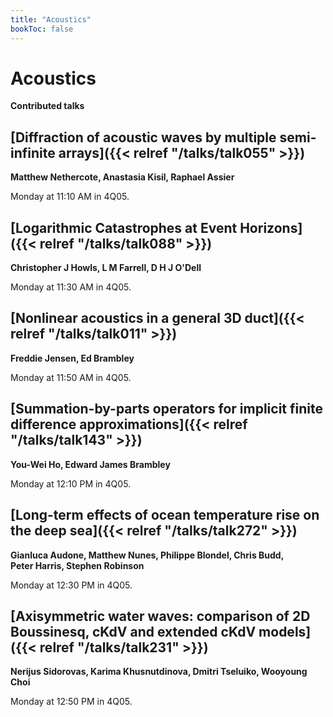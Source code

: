 ```yaml
---
title: "Acoustics"
bookToc: false
---
```


# Acoustics

**Contributed talks**


## [Diffraction of acoustic waves by multiple semi-infinite arrays]({{< relref "/talks/talk055" >}})

**Matthew Nethercote, Anastasia Kisil, Raphael Assier**

Monday at 11:10 AM in 4Q05.


## [Logarithmic Catastrophes at Event Horizons]({{< relref "/talks/talk088" >}})

**Christopher J Howls, L M Farrell, D H J O'Dell**

Monday at 11:30 AM in 4Q05.


## [Nonlinear acoustics in a general 3D duct]({{< relref "/talks/talk011" >}})

**Freddie Jensen, Ed Brambley**

Monday at 11:50 AM in 4Q05.


## [Summation-by-parts operators for implicit finite difference approximations]({{< relref "/talks/talk143" >}})

**You-Wei Ho, Edward James Brambley**

Monday at 12:10 PM in 4Q05.


## [Long-term effects of ocean temperature rise on the deep sea]({{< relref "/talks/talk272" >}})

**Gianluca Audone, Matthew Nunes, Philippe Blondel, Chris Budd, Peter Harris, Stephen Robinson**

Monday at 12:30 PM in 4Q05.


## [Axisymmetric water waves: comparison of 2D Boussinesq, cKdV and extended cKdV models]({{< relref "/talks/talk231" >}})

**Nerijus Sidorovas, Karima Khusnutdinova, Dmitri Tseluiko, Wooyoung Choi**

Monday at 12:50 PM in 4Q05.


